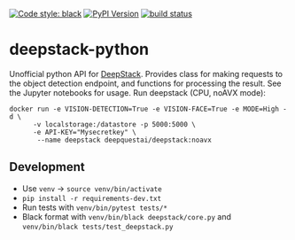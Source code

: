 [![Code style: black](https://img.shields.io/badge/code%20style-black-000000.svg)](https://github.com/ambv/black)
[![PyPI Version](https://img.shields.io/pypi/v/deepstack-python.svg)](https://pypi.org/project/deepstack-python/)
[![build status](http://img.shields.io/travis/robmarkcole/deepstack-python/master.svg?style=flat)](https://travis-ci.org/robmarkcole/deepstack-python)

# deepstack-python
Unofficial python API for [DeepStack](https://python.deepstack.cc/). Provides class for making requests to the object detection endpoint, and functions for processing the result. See the Jupyter notebooks for usage.
Run deepstack (CPU, noAVX mode):
```
docker run -e VISION-DETECTION=True -e VISION-FACE=True -e MODE=High -d \
      -v localstorage:/datastore -p 5000:5000 \
      -e API-KEY="Mysecretkey" \
       --name deepstack deepquestai/deepstack:noavx
```

## Development
* Use `venv` -> `source venv/bin/activate`
* `pip install -r requirements-dev.txt`
* Run tests with `venv/bin/pytest tests/*`
* Black format with `venv/bin/black deepstack/core.py` and `venv/bin/black tests/test_deepstack.py`

